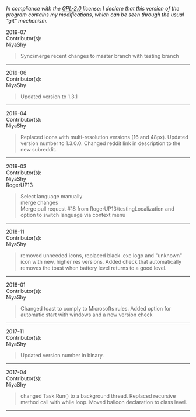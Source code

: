 *In compliance with the [GPL-2.0](https://opensource.org/licenses/GPL-2.0) license: I declare that this version of the program contains my modifications, which can be seen through the usual "git" mechanism.*  


2019-07  
Contributor(s):  
NiyaShy  
>Sync/merge recent changes to master branch with testing branch  
- - - - - - - - - - - - - - - - - - - - - - - - - - - 


2019-06  
Contributor(s):  
NiyaShy  
>Updated version to 1.3.1  
- - - - - - - - - - - - - - - - - - - - - - - - - - - 


2019-04  
Contributor(s):  
NiyaShy  
>Replaced icons with multi-resolution versions (16 and 48px). Updated version number to 1.3.0.0. Changed reddit link in description to the new subreddit.  
- - - - - - - - - - - - - - - - - - - - - - - - - - - 


2019-03  
Contributor(s):  
NiyaShy  
RogerUP13  
>Select language manually  
>merge changes  
>Merge pull request #18 from RogerUP13/testingLocalization and option to switch language via context menu  
- - - - - - - - - - - - - - - - - - - - - - - - - - - 


2018-11  
Contributor(s):  
NiyaShy  
>removed unneeded icons, replaced black .exe logo and "unknown" icon with new, higher res versions. Added check that automatically removes the toast when battery level returns to a good level.  
- - - - - - - - - - - - - - - - - - - - - - - - - - - 


2018-01  
Contributor(s):  
NiyaShy  
>Changed toast to comply to Microsofts rules. Added option for automatic start with windows and a new version check  
- - - - - - - - - - - - - - - - - - - - - - - - - - - 


2017-11  
Contributor(s):  
NiyaShy  
>Updated version number in binary.  
- - - - - - - - - - - - - - - - - - - - - - - - - - - 


2017-04  
Contributor(s):  
NiyaShy  
>changed Task.Run() to a background thread. Replaced recursive method call with while loop. Moved balloon declaration to class level.  
- - - - - - - - - - - - - - - - - - - - - - - - - - - 

